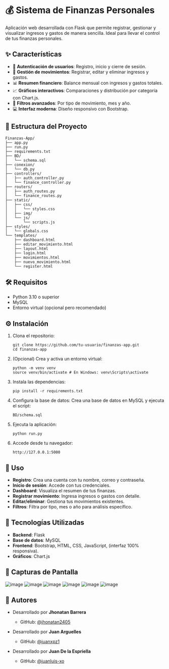 # 💰 Sistema de Finanzas Personales

Aplicación web desarrollada con Flask que permite registrar, gestionar y visualizar ingresos y gastos de manera sencilla. Ideal para llevar el control de tus finanzas personales.

## ✨ Características

- 🔐 **Autenticación de usuarios**: Registro, inicio y cierre de sesión.
- 💼 **Gestión de movimientos**: Registrar, editar y eliminar ingresos y gastos.
- 📊 **Resumen financiero**: Balance mensual con ingresos y gastos totales.
- 📈 **Gráficos interactivos**: Comparaciones y distribución por categoría con Chart.js.
- 🔎 **Filtros avanzados**: Por tipo de movimiento, mes y año.
- 💻 **Interfaz moderna**: Diseño responsivo con Bootstrap.

## 📁 Estructura del Proyecto

```
Finanzas-App/
├── app.py
├── run.py
├── requirements.txt
├── BD/
│   └── schema.sql
├── conexion/
│   └── db.py
├── controllers/
│   ├── auth_controller.py
│   └── finance_controller.py
├── routers/
│   ├── auth_routes.py
│   └── finance_routes.py
├── static/
│   ├── css/
│   │   └── styles.css
│   ├── img/
│   └── js/
│       └── scripts.js
├── styles/
│   └── globals.css
└── templates/
    ├── dashboard.html
    ├── editar_movimiento.html
    ├── layout.html
    ├── login.html
    ├── movimientos.html
    ├── nuevo_movimiento.html
    └── register.html
```

## 🛠️ Requisitos

- Python 3.10 o superior
- MySQL
- Entorno virtual (opcional pero recomendado)

## ⚙️ Instalación

1. Clona el repositorio:
   ```
   git clone https://github.com/tu-usuario/finanzas-app.git
   cd finanzas-app
   ```

2. (Opcional) Crea y activa un entorno virtual:
   ```
   python -m venv venv
   source venv/bin/activate # En Windows: venv\Scripts\activate
   ```

3. Instala las dependencias:
   ```
   pip install -r requirements.txt
   ```

4. Configura la base de datos:
   Crea una base de datos en MySQL y ejecuta el script:
   ```
   BD/schema.sql
   ```

5. Ejecuta la aplicación:
   ```
   python run.py
   ```

6. Accede desde tu navegador:
   ```
   http://127.0.0.1:5000
   ```

## 🚀 Uso

- **Registro**: Crea una cuenta con tu nombre, correo y contraseña.
- **Inicio de sesión**: Accede con tus credenciales.
- **Dashboard**: Visualiza el resumen de tus finanzas.
- **Registrar movimiento**: Ingresa ingresos o gastos con detalle.
- **Editar/eliminar**: Gestiona tus movimientos existentes.
- **Filtros**: Filtra por tipo, mes o año para análisis específico.

## 🧰 Tecnologías Utilizadas

- **Backend**: Flask
- **Base de datos**: MySQL
- **Frontend**: Bootstrap, HTML, CSS, JavaScript, (interfaz 100% responsiva).
- **Gráficos**: Chart.js

## 📸 Capturas de Pantalla

![image](https://github.com/user-attachments/assets/5cf215f1-210d-4e93-917f-ebc1efae9622)
![image](https://github.com/user-attachments/assets/9c74af4c-ecdd-40e6-b933-f2c5e4933d87)
![image](https://github.com/user-attachments/assets/d7fbb743-0cca-401f-a5ce-47defe4dc086)
![image](https://github.com/user-attachments/assets/af8c7027-1e28-4b05-8102-177ec4bb287c)
![image](https://github.com/user-attachments/assets/cecaeca8-76d0-40ae-af8e-50852d28b3ff)
![image](https://github.com/user-attachments/assets/e3b6175d-3dcd-40ae-be9e-81cdc669d422)


## 👤 Autores

- Desarrollado por **Jhonatan Barrera**
  - GitHub: [@jhonatan2405](https://github.com/jhonatan2405)

- Desarrollado por **Juan Arguelles**
  - GitHub: [@juanxpz1](https://github.com/juanxpz1)

- Desarrollado por **Juan De la Espriella**
  - GitHub: [@juanluis-xo](https://github.com/juanluis-xo)



